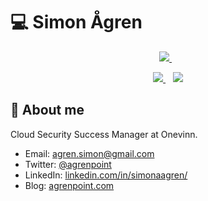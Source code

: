 # :computer: Simon Ågren

<p align='center'>
   <a href="https://mvp.microsoft.com/en-us/PublicProfile/5003376" title="MVP Profile">
     <img src="https://img.shields.io/badge/MVP-Office Development-%23D83B01.svg?&style=for-the-badge&logo=microsoft&logoColor=white" />
  </a>&nbsp;&nbsp;
</p>  

<p align='center'>
   <a href="https://twitter.com/agrenpoint">
     <img src="https://img.shields.io/badge/twitter-%231DA1F2.svg?&style=for-the-badge&logo=twitter&logoColor=white&countColor=%232ea44f" />
  </a>&nbsp;&nbsp;
  <a href="https://www.linkedin.com/in/simonaagren">
     <img src="https://img.shields.io/badge/linkedin-%230077B5.svg?&style=for-the-badge&logo=linkedin&logoColor=white" />
  </a>
</p>

## 👨‍ About me
Cloud Security Success Manager at Onevinn. 

- Email: agren.simon@gmail.com
- Twitter: [@agrenpoint](https://twitter.com/agrenpoint)
- LinkedIn: [linkedin.com/in/simonaagren/](https://www.linkedin.com/in/simonaagren/)
- Blog: [agrenpoint.com](https://www.agrenpoint.com)
